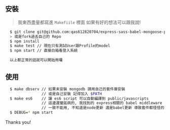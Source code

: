 ## 安裝
> 我東西盡量都寫進 `Makefiile` 裡面
> 如果有好的想法可以跟我說!
```bash
  $ git clone git@github.com:qas612820704/express-sass-babel-mongoose-passport-template.git
  > 或是fork過去自己的 Repo
  $ npm install
  $ make test // 現在只有測試User跟Profile的model
  $ npm start // 直接白箱看登入系統
  
  以上都正常的話就可以開始用囉
```

## 使用
```bash
  $ make dbserv // 如果未安裝 mongodb 請用自己的套件庫安裝
                // 或是自己安裝 記得加入 $PATH
  $ make es6    // 讓 es6 script 可以自動編譯到 public/javascripts
                // 這邊還蠻詬病的, 我找到的 express相關的 babel middleware
                // 一致不能用, 不知道是node更新 還是babel更新 導致套件都怪怪的
  $ DEBUG=* npm start
```

Thanks you!
